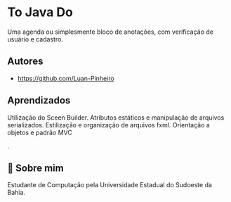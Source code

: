 
# To Java Do

Uma agenda ou simplesmente bloco de anotações, com verificação de usuário e cadastro.


## Autores

- https://github.com/Luan-Pinheiro


## Aprendizados

Utilização do Sceen Builder. Atributos estáticos e manipulação de arquivos serializados. Estilização e organização de arquivos fxml. Orientação a objetos e padrão MVC

.
## 🚀 Sobre mim
Estudante de Computação pela Universidade Estadual do Sudoeste da Bahia. 

